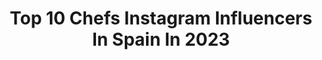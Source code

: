 ---
title: Top 10 Chefs Instagram Influencers In Spain In 2023
description: >-
  Find top chefs Instagram influencers in Spain in 2023. Most popular hashtags: #chocolate #food #recetassaludables #receta.
platform: Instagram
hits: 93
text_top: Identify the most popular Instagram accounts on inBeat.
text_bottom: Our database has 93 Instagram influencers like this in Spain for you to collaborate.
profiles:
  - username: "alma_cupcakes"
    fullname: >-
      Alma
    bio: >-
      Chef pastelera y mamá @almascupcakestiendaytaller 16maratones 6-star majors finisher colab.alma@gmail.com
    location: "Spain"
    followers: 317154
    engagement: 255
    commentsToLikes: 0.036516
    id: ck55j5tg3wc7b0i11wuxctpaq
    verified: true
    hashtags: "#bolaconpatas, #ad, #hacerlacompracon, #haribo100"
  - username: "dianavalentinarch"
    fullname: >-
      Diana Valentina
    bio: >-
      💃🏼Hobby model Chef internacional👩🏼‍🍳 📈Uni student 🎥 Tik Tok: @dianavalentinarch
    location: "Spain"
    followers: 15229
    engagement: 1336
    commentsToLikes: 0.009450
    id: ck9hbo11fhoxf0j78ehdgm62q
    verified: false
    hashtags: "#baby, #elvigiamerida, #familia, #merida"
  - username: "piedad_crespin"
    fullname: >-
      Piedad Crespín
    bio: >-
      Fashionista👗 Chef amateur 👩‍🍳 Cats lovers 😻 Felicidad como estilo de vida✨
    location: "Spain"
    followers: 22276
    engagement: 264
    commentsToLikes: 0.059572
    id: ck8t9mi7romgd0j784xxs1abl
    verified: false
    hashtags: "#lunes, #cordoba, #rosa, #recetas"
  - username: "pepebara"
    fullname: >-
      José Barahona Rais
    bio: >-
      TV Host. Locutor de @exaelsalvador Chef. Trip Lover. 🇸🇻🇨🇭
    location: "Spain"
    followers: 112082
    engagement: 281
    commentsToLikes: 0.018758
    id: ck5hihtasdkkx0i11bet64ktd
    verified: false
    hashtags: "#y7a, #tb, #credisiman, #elsalvador"
  - username: "goutdhestia"
    fullname: >-
      María Gálvez Enseñat
    bio: >-
      Recomiendo lo que me gusta. Recetas, restaurantes, producto, casa y viajes. Chef & Chef Pâtissier 👩‍🍳 Le Cordon Bleu
    location: "Spain"
    followers: 52030
    engagement: 293
    commentsToLikes: 0.142747
    id: ck6ui5y30d9kh0j71e2f93ege
    verified: false
    hashtags: "#madrid, #aperitivo, #receta, #foodie"
  - username: "chefbosquet"
    fullname: >-
      Roberto ChefBosquet
    bio: >-
      CHEF de @nakedandsated & @illicit_cafe ⭐️THE BEST FOODIE 2018⭐️ 🔪CONSEJERO MCHEF VI🔪
    location: "Spain"
    followers: 514548
    engagement: 253
    commentsToLikes: 0.036756
    id: ck14i3pdtdhkm0i1905h2uszc
    verified: true
    hashtags: "#chocolate, #realfood, #recetassaludables, #dulcedeleche"
  - username: "jacksflavours"
    fullname: >-
      Jack
    bio: >-
      🌕Health Chef 👨‍🍳 🌘Coach transpersonal 🌔Youtuber 📩 jacksflavours@gmail.com #jacksflavours Canal en Youtube 👇
    location: "Spain"
    followers: 23029
    engagement: 284
    commentsToLikes: 0.210856
    id: ck6ty9fa22evr0j71kliadtre
    verified: false
    hashtags: "#panellets, #chef, #recetassaludables, #gourmet"
  - username: "rocsuri"
    fullname: >-
      Roc Suñé Rius
    bio: >-
      Pastry chef Restaurant Massana 1 estrella michelin Girona
    location: "Spain"
    followers: 9416
    engagement: 537
    commentsToLikes: 0.084996
    id: ck6tuuellihb60j71lstnma3x
    verified: false
    hashtags: "#igerscostabrava, #foodphotography, #cuina, #gastronomia"
  - username: "paulinabascal"
    fullname: >-
      Paulina Abascal
    bio: >-
      Pastry Chef 📞Eventos: +52 (55)80300595 🍫@thewishcakes 💌Colaboraciones: dulcesbesos@paulinabascal.com ⬇️COMPRA MIS PASTELES EN LÍNEA⬇️
    location: "Spain"
    followers: 416691
    engagement: 154
    commentsToLikes: 0.053309
    id: ck0vz6jln7jzu0i19ac4y6k9s
    verified: true
    hashtags: "#food, #recetasfaciles, #chef, #hagamospai"
  - username: "miquelantoja"
    fullname: >-
      MIQUEL ANTOJA
    bio: >-
      👨🏻‍🍳 Chef Asesor en @foodlona 📚 My Book #101RecetasParaTriunfar 📩 esteesmicorreo@miquelantoja.com 📍 Badalona💚
    location: "Spain"
    followers: 371268
    engagement: 232
    commentsToLikes: 0.021311
    id: ck0u8a0mo6xev0i19b0y18gg3
    verified: true
    hashtags: "#brioche, #foodlonabymiquelantoja, #bdn, #desserts"
---